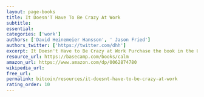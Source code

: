 ```yaml
---
layout: page-books
title: It Doesn'T Have To Be Crazy At Work
subtitle: 
essential: 
categories: ['work']
authors: ['David Heinemeier Hansson', ' Jason Fried']
authors_twitter: ['https://twitter.com/dhh']
excerpt: It Doesn't Have to Be Crazy at Work Purchase the book in the US Get some “It Doesn't Have to Be Crazy at Work” merch “It’s crazy at work.” How often have you heard that. Or said it yourself.
resource_url: https://basecamp.com/books/calm
amazon_url: https://www.amazon.com/dp/0062874780
wikipedia_url: 
free_url: 
permalink: bitcoin/resources/it-doesnt-have-to-be-crazy-at-work
rating_order: 10
---
```

